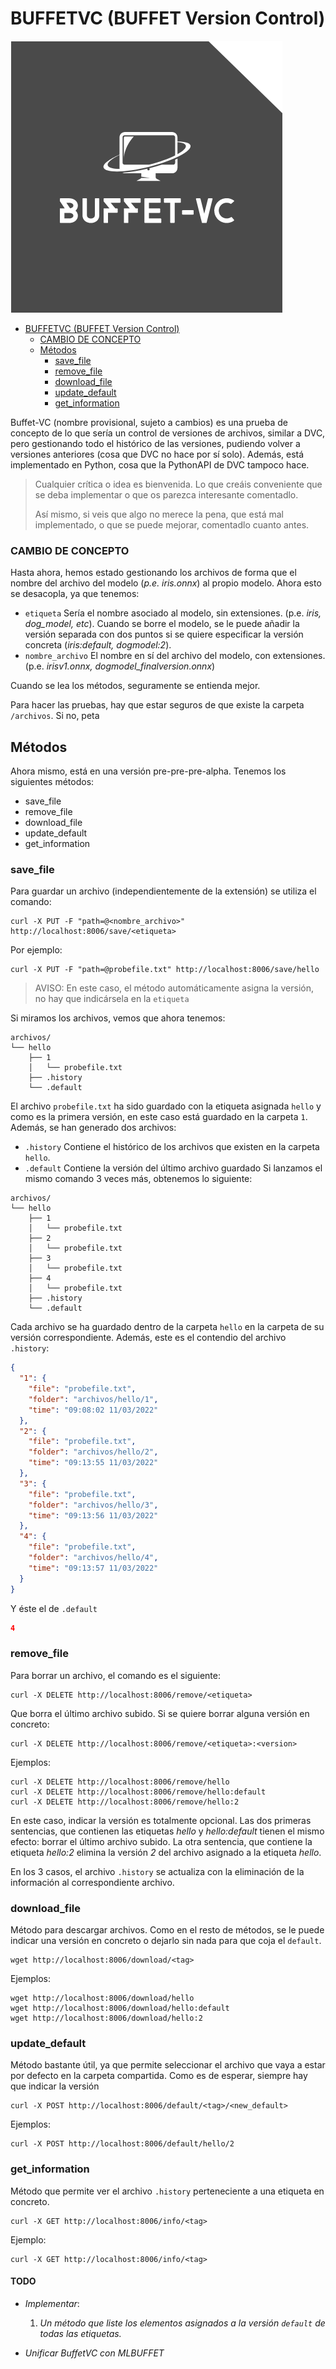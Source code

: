 # BUFFETVC (BUFFET Version Control)

![](img/BUFFET-VC.png)

<!-- TOC -->

- [BUFFETVC (BUFFET Version Control)](#buffetvc-buffet-version-control)
  - [CAMBIO DE CONCEPTO](#cambio-de-concepto)
  - [Métodos](#métodos)
    - [save_file](#save_file)
    - [remove_file](#remove_file)
    - [download_file](#download_file)
    - [update_default](#update_default)
    - [get_information](#get_information)

<!-- /TOC -->


Buffet-VC (nombre provisional, sujeto a cambios) es una prueba de concepto de lo que sería un control de versiones de archivos, similar a DVC, pero gestionando todo el histórico de las versiones, pudiendo volver a versiones anteriores (cosa que DVC no hace por sí solo). Además, está implementado en Python, cosa que la PythonAPI de DVC tampoco hace.

> Cualquier crítica o idea es bienvenida. Lo que creáis conveniente que se deba implementar o que os parezca interesante comentadlo.
>
> Así mismo, si veis que algo no merece la pena, que está mal implementado, o que se puede mejorar, comentadlo cuanto antes.



### CAMBIO DE CONCEPTO

Hasta ahora, hemos estado gestionando los archivos de forma que el nombre del archivo del modelo (_p.e. iris.onnx_) al propio modelo. Ahora esto se desacopla, ya que tenemos:

* `etiqueta` Sería el nombre asociado al modelo, sin extensiones. (p.e. _iris, dog_model, etc_). Cuando se borre el modelo, se le puede añadir la versión separada con dos puntos si se quiere especificar la versión concreta (_iris:default, dogmodel:2_).
* `nombre_archivo` El nombre en sí del archivo del modelo, con extensiones. (p.e. _irisv1.onnx, dogmodel_finalversion.onnx_)

Cuando se lea los métodos, seguramente se entienda mejor.

Para hacer las pruebas, hay que estar seguros de que existe la carpeta `/archivos`. Si no, peta

## Métodos

Ahora mismo, está en una versión pre-pre-pre-alpha. Tenemos los siguientes métodos:

- save_file
- remove_file
- download_file
- update_default
- get_information

### save_file

Para guardar un archivo (independientemente de la extensión) se utiliza el comando:

```commandline
curl -X PUT -F "path=@<nombre_archivo>" http://localhost:8006/save/<etiqueta>
```

Por ejemplo:

```commandline
curl -X PUT -F "path=@probefile.txt" http://localhost:8006/save/hello
```
> AVISO: En este caso, el método automáticamente asigna la versión, no hay que indicársela en la `etiqueta`

Si miramos los archivos, vemos que ahora tenemos:
```shell
archivos/
└── hello
    ├── 1
    │   └── probefile.txt
    ├── .history
    └── .default

```
El archivo `probefile.txt` ha sido guardado con la etiqueta asignada `hello` y como es la primera versión, en este caso está guardado en la carpeta `1`. Además, se han generado dos archivos:
* `.history` Contiene el histórico de los archivos que existen en la carpeta `hello`.
* `.default` Contiene la versión del último archivo guardado
Si lanzamos el mismo comando 3 veces más, obtenemos lo siguiente:
```shell
archivos/
└── hello
    ├── 1
    │   └── probefile.txt
    ├── 2
    │   └── probefile.txt
    ├── 3
    │   └── probefile.txt
    ├── 4
    │   └── probefile.txt
    ├── .history
    └── .default

```
Cada archivo se ha guardado dentro de la carpeta `hello` en la carpeta de su versión correspondiente.
Además, este es el contendio del archivo `.history`:
```json
{
  "1": {
    "file": "probefile.txt",
    "folder": "archivos/hello/1",
    "time": "09:08:02 11/03/2022"
  },
  "2": {
    "file": "probefile.txt",
    "folder": "archivos/hello/2",
    "time": "09:13:55 11/03/2022"
  },
  "3": {
    "file": "probefile.txt",
    "folder": "archivos/hello/3",
    "time": "09:13:56 11/03/2022"
  },
  "4": {
    "file": "probefile.txt",
    "folder": "archivos/hello/4",
    "time": "09:13:57 11/03/2022"
  }
}
```
Y éste el de `.default`

```json
4
```

### remove_file

Para borrar un archivo, el comando es el siguiente:

```commandline
curl -X DELETE http://localhost:8006/remove/<etiqueta>
```
Que borra el último archivo subido. Si se quiere borrar alguna versión en concreto:
```commandline
curl -X DELETE http://localhost:8006/remove/<etiqueta>:<version>
```

Ejemplos:

```commandline
curl -X DELETE http://localhost:8006/remove/hello
curl -X DELETE http://localhost:8006/remove/hello:default
curl -X DELETE http://localhost:8006/remove/hello:2
```

En este caso, indicar la versión es totalmente opcional.
Las dos primeras sentencias, que contienen las etiquetas _hello_ y _hello:default_ tienen el mismo efecto: borrar el último archivo subido.
La otra sentencia, que contiene la etiqueta _hello:2_ elimina la versión _2_ del archivo asignado a la etiqueta _hello_.

En los 3 casos, el archivo `.history` se actualiza con la eliminación de la información al correspondiente archivo.


### download_file

Método para descargar archivos.
Como en el resto de métodos, se le puede indicar una versión en concreto o dejarlo sin nada para que coja el `default`.

```commandline
wget http://localhost:8006/download/<tag>
```

Ejemplos:


```commandline
wget http://localhost:8006/download/hello
wget http://localhost:8006/download/hello:default
wget http://localhost:8006/download/hello:2
```

### update_default

Método bastante útil, ya que permite seleccionar el archivo que vaya a estar por defecto en la carpeta compartida.
Como es de esperar, siempre hay que indicar la versión
```commandline
curl -X POST http://localhost:8006/default/<tag>/<new_default>
```

Ejemplos:

```commandline
curl -X POST http://localhost:8006/default/hello/2
```


### get_information

Método que permite ver el archivo `.history` perteneciente a una etiqueta en concreto.

```commandline
curl -X GET http://localhost:8006/info/<tag>
```

Ejemplo:

```commandline
curl -X GET http://localhost:8006/info/<tag>
```
#### TODO

* _Implementar_:
    1. _Un método que liste los elementos asignados a la versión `default` de todas las etiquetas._

* _Unificar BuffetVC con MLBUFFET_
